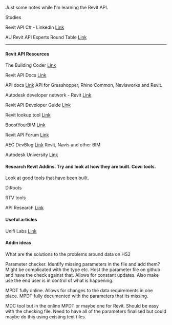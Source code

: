 Just some notes while I'm learning the Revit API. 

Studies

Revit API C# - LinkedIn [Link](https://www.linkedin.com/learning/revit-creating-c-sharp-plugins/getting-started)

AU Revit API Experts Round Table [Link](https://www.autodesk.com/autodesk-university/class/Revit-API-Expert-Roundtable-Open-House-Factory-Floor-2015#video)


---

#### Revit API Resources 

The Building Coder [Link](https://thebuildingcoder.typepad.com/)

Revit API Docs [Link](https://www.revitapidocs.com/)

API docs [Link](https://apidocs.co/#) API for Grasshopper, Rhino Common, Navisworks and Revit.

Autodesk developer network - Revit [Link](https://www.autodesk.com/developer-network/platform-technologies/revit)

Revit API Developer Guide [Link](https://help.autodesk.com/view/RVT/2021/ENU/?guid=Revit_API_Revit_API_Developers_Guide_html)

Revit lookup tool [Link](https://github.com/jeremytammik/RevitLookup)

BoostYourBIM [Link](https://boostyourbim.wordpress.com/)

Revit API Forum [Link](https://forums.autodesk.com/t5/revit-api-forum/bd-p/160)

AEC DevBlog [Link](https://adndevblog.typepad.com/aec/) Revit, Navis and other BIM

Autodesk University [Link](https://www.autodesk.com/autodesk-university/au-online?query=revit+api)

#### Research Revit Addins. Try and look at how they are built. Cowi tools. 

Look at good tools that have been built. 

DiRoots

RTV tools

API Research [Link](https://www.evernote.com/shard/s123/sh/dd087e89-4be7-4bba-0c4a-2539abb7cae7/c1bd9af2e2d66e1975511a7649b6e219)

#### Useful articles 

Unifi Labs [Link](https://unifilabs.com/revit-api)

#### Addin ideas 
What are the solutions to the problems around data on HS2

Parameter checker. Identify missing parameters in the file and add them? Might be complicated with the type etc. Host the parameter file on github and have the check against that. Allows for constant updates. Also make use the end user is in control of what is happening. 

MPDT fully online. Allows for changes to the data requirements in one place. MPDT fully documented with the parameters that its missing. 

MDC tool but in the online MPDT or maybe one for Revit. Should be easy with the checking file. Need to have all of the parameters finalised but could maybe do this using existing text files. 







